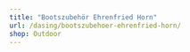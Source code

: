 ```yaml
---
title: "Bootszubehör Ehrenfried Horn"
url: /dasing/bootszubehoer-ehrenfried-horn/
shop: Outdoor
---
```


